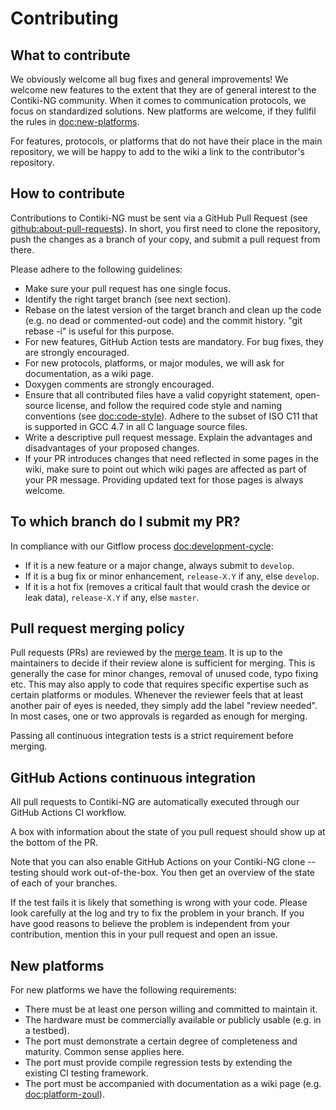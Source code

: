 # Contributing

## What to contribute

We obviously welcome all bug fixes and general improvements! We
welcome new features to the extent that they are of general interest
to the Contiki-NG community. When it comes to communication protocols,
we focus on standardized solutions. New platforms are welcome, if they
fullfil the rules in [doc:new-platforms].

For features, protocols, or platforms that do not have their place in the
main repository, we will be happy to add to the wiki a link to the
contributor's repository.

## How to contribute

Contributions to Contiki-NG must be sent via a GitHub Pull Request (see [github:about-pull-requests]).
In short, you first need to clone the repository, push the changes as a branch of your copy, and submit a pull request from there.

Please adhere to the following guidelines:
* Make sure your pull request has one single focus.
* Identify the right target branch (see next section).
* Rebase on the latest version of the target branch and clean up the code (e.g. no dead or commented-out code) and the commit history. "git rebase -i" is useful for this purpose.
* For new features, GitHub Action tests are mandatory. For bug fixes, they are strongly encouraged.
* For new protocols, platforms, or major modules, we will ask for documentation, as a wiki page.
* Doxygen comments are strongly encouraged.
* Ensure that all contributed files have a valid copyright statement, open-source license, and follow the required code style and naming conventions (see [doc:code-style]). Adhere to the subset of ISO C11 that is supported in GCC 4.7 in all C language source files.
* Write a descriptive pull request message. Explain the advantages and disadvantages of your proposed changes.
* If your PR introduces changes that need reflected in some pages in the wiki, make sure to point out which wiki pages are affected as part of your PR message. Providing updated text for those pages is always welcome.
 
## To which branch do I submit my PR?

In compliance with our Gitflow process [doc:development-cycle]:
* If it is a new feature or a major change, always submit to `develop`.
* If it is a bug fix or minor enhancement, `release-X.Y` if any, else `develop`.
* If it is a hot fix (removes a critical fault that would crash the device or leak data), `release-X.Y` if any, else `master`.

## Pull request merging policy

Pull requests (PRs) are reviewed by the [merge team](https://github.com/orgs/contiki-ng/teams/maintainers/members).
It is up to the maintainers to decide if their review alone is sufficient for merging.
This is generally the case for minor changes, removal of unused code, typo fixing etc.
This may also apply to code that requires specific expertise such as certain platforms or modules.
Whenever the reviewer feels that at least another pair of eyes is needed, they simply add the label "review needed".
In most cases, one or two approvals is regarded as enough for merging.

Passing all continuous integration tests is a strict requirement before merging.

## GitHub Actions continuous integration

All pull requests to Contiki-NG are automatically executed through our GitHub Actions CI workflow.

A box with information about the state of you pull request should show up at the bottom of the PR.

Note that you can also enable GitHub Actions on your Contiki-NG clone -- testing should work out-of-the-box.
You then get an overview of the state of each of your branches.

If the test fails it is likely that something is wrong with your code.
Please look carefully at the log and try to fix the problem in your branch.
If you have good reasons to believe the problem is independent from your contribution, mention this in your pull request and open an issue.

## New platforms

For new platforms we have the following requirements:
* There must be at least one person willing and committed to maintain it.
* The hardware must be commercially available or publicly usable (e.g. in a testbed).
* The port must demonstrate a certain degree of completeness and maturity. Common sense applies here.
* The port must provide compile regression tests by extending the existing CI testing framework.
* The port must be accompanied with documentation as a wiki page (e.g. [doc:platform-zoul]).

[github:about-pull-requests]: https://help.github.com/articles/about-pull-requests/
[doc:code-style]: /doc/project/Code-style
[doc:new-platforms]: #new-platforms
[doc:platform-zoul]: /doc/platforms/zolertia/zoul
[doc:development-cycle]: /doc/project/Development-cycle
